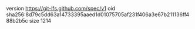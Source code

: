version https://git-lfs.github.com/spec/v1
oid sha256:8d79c5dd63a14733395aaed1d01075705af231f406a3e67b211136ff488b2b5c
size 1214
